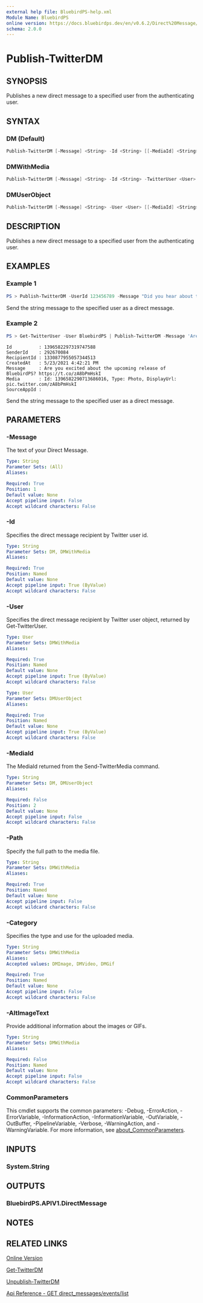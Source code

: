 ```yaml
---
external help file: BluebirdPS-help.xml
Module Name: BluebirdPS
online version: https://docs.bluebirdps.dev/en/v0.6.2/Direct%20Message/Publish-TwitterDM
schema: 2.0.0
---
```


# Publish-TwitterDM

## SYNOPSIS

Publishes a new direct message to a specified user from the authenticating user.

## SYNTAX

### DM (Default)

```powershell
Publish-TwitterDM [-Message] <String> -Id <String> [[-MediaId] <String>] [<CommonParameters>]
```

### DMWithMedia

```powershell
Publish-TwitterDM [-Message] <String> -Id <String> -TwitterUser <User> -Path <String> -Category <String> [-AltImageText <String>] [<CommonParameters>]
```

### DMUserObject

```powershell
Publish-TwitterDM [-Message] <String> -User <User> [[-MediaId] <String>] [<CommonParameters>]
```

## DESCRIPTION

Publishes a new direct message to a specified user from the authenticating user.

## EXAMPLES

### Example 1

```powershell
PS > Publish-TwitterDM -UserId 123456789 -Message "Did you hear about the release of #PowerShell 7.1?"
```

Send the string message to the specified user as a direct message.

### Example 2

```powershell
PS > Get-TwitterUser -User BluebirdPS | Publish-TwitterDM -Message 'Are you excited about the upcoming release of BluebirdPS?' -Path $PathToFile -Category DMImage -AltImageText 'Good to have alt-img-text for screen readers'
```

```text
Id          : 1396582297319747588
SenderId    : 292670084
RecipientId : 1330877955057344513
CreatedAt   : 5/23/2021 4:42:21 PM
Message     : Are you excited about the upcoming release of BluebirdPS? https://t.co/zA8bPmHskI
Media       : Id: 1396582290713686016, Type: Photo, DisplayUrl: pic.twitter.com/zA8bPmHskI
SourceAppId :
```

Send the string message to the specified user as a direct message.

## PARAMETERS

### -Message

The text of your Direct Message.

```yaml
Type: String
Parameter Sets: (All)
Aliases:

Required: True
Position: 1
Default value: None
Accept pipeline input: False
Accept wildcard characters: False
```

### -Id

Specifies the direct message recipient by Twitter user id.

```yaml
Type: String
Parameter Sets: DM, DMWithMedia
Aliases:

Required: True
Position: Named
Default value: None
Accept pipeline input: True (ByValue)
Accept wildcard characters: False
```

### -User

Specifies the direct message recipient by Twitter user object, returned by Get-TwitterUser.

```yaml
Type: User
Parameter Sets: DMWithMedia
Aliases:

Required: True
Position: Named
Default value: None
Accept pipeline input: True (ByValue)
Accept wildcard characters: False
```

```yaml
Type: User
Parameter Sets: DMUserObject
Aliases:

Required: True
Position: Named
Default value: None
Accept pipeline input: True (ByValue)
Accept wildcard characters: False
```

### -MediaId

The MediaId returned from the Send-TwitterMedia command.

```yaml
Type: String
Parameter Sets: DM, DMUserObject
Aliases:

Required: False
Position: 2
Default value: None
Accept pipeline input: False
Accept wildcard characters: False
```

### -Path

Specify the full path to the media file.

```yaml
Type: String
Parameter Sets: DMWithMedia
Aliases:

Required: True
Position: Named
Default value: None
Accept pipeline input: False
Accept wildcard characters: False
```

### -Category

Specifies the type and use for the uploaded media.

```yaml
Type: String
Parameter Sets: DMWithMedia
Aliases:
Accepted values: DMImage, DMVideo, DMGif

Required: True
Position: Named
Default value: None
Accept pipeline input: False
Accept wildcard characters: False
```

### -AltImageText

Provide additional information about the images or GIFs.

```yaml
Type: String
Parameter Sets: DMWithMedia
Aliases:

Required: False
Position: Named
Default value: None
Accept pipeline input: False
Accept wildcard characters: False
```

### CommonParameters

This cmdlet supports the common parameters: -Debug, -ErrorAction, -ErrorVariable, -InformationAction, -InformationVariable, -OutVariable, -OutBuffer, -PipelineVariable, -Verbose, -WarningAction, and -WarningVariable. For more information, see [about_CommonParameters](http://go.microsoft.com/fwlink/?LinkID=113216).

## INPUTS

### System.String

## OUTPUTS

### BluebirdPS.APIV1.DirectMessage

## NOTES

## RELATED LINKS

[Online Version](https://docs.bluebirdps.dev/en/v0.6.2/Direct%20Message/Publish-TwitterDM)

[Get-TwitterDM](https://docs.bluebirdps.dev/en/v0.6.2/Direct%20Message/Get-TwitterDM)

[Unpublish-TwitterDM](https://docs.bluebirdps.dev/en/v0.6.2/Direct%20Message/Unpublish-TwitterDM)

[Api Reference - GET direct_messages/events/list](https://developer.twitter.com/en/docs/twitter-api/v1/direct-messages/sending-and-receiving/api-reference/new-event)
